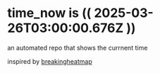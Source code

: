 # time_now is (( 2025-03-26T03:00:00.676Z ))

an automated repo that shows the currnent time

inspired by [breakingheatmap](https://github.com/breakingheatmap/breakingheatmap)